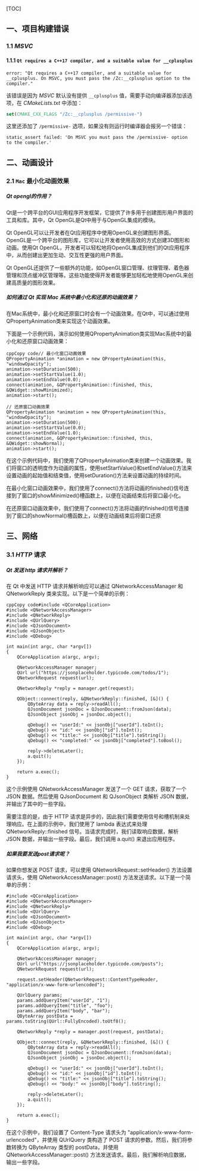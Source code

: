 [TOC]

## 一、项目构建错误

### 1.1 *MSVC*

#### 1.1.1 `Qt requires a C++17 compiler, and a suitable value for __cplusplus`

```
error: "Qt requires a C++17 compiler, and a suitable value for __cplusplus. On MSVC, you must pass the /Zc:__cplusplus option to the compiler."
```

该错误是因为 *MSVC* 默认没有提供 `__cplusplus` 值，需要手动向编译器添加该选项，在 *CMakeLists.txt* 中添加：

```cmake
set(CMAKE_CXX_FLAGS "/Zc:__cplusplus /permissive-")
```

这里还添加了 `/permissive-` 选项，如果没有则运行时编译器会报另一个错误：

```
static_assert failed: 'On MSVC you must pass the /permissive- option to the compiler.'
```

## 二、动画设计

### 2.1 `Mac` 最小化动画效果

##### Qt opengl的作用？

Qt是一个跨平台的GUI应用程序开发框架，它提供了许多用于创建图形用户界面的工具和库。其中，Qt OpenGL是Qt中用于与OpenGL集成的模块。

Qt OpenGL可以让开发者在Qt应用程序中使用OpenGL来创建图形界面。OpenGL是一个跨平台的图形库，它可以让开发者使用高效的方式创建3D图形和动画。使用Qt OpenGL，开发者可以轻松地将OpenGL集成到他们的Qt应用程序中，从而创建出更加生动、交互性更强的用户界面。

Qt OpenGL还提供了一些额外的功能，如OpenGL窗口管理、纹理管理、着色器管理和顶点缓冲区管理等。这些功能使得开发者能够更加轻松地使用OpenGL来创建高质量的图形效果。

##### 如何通过 Qt 实现 Mac 系统中最小化和还原的动画效果？

在Mac系统中，最小化和还原窗口时会有一个动画效果。在Qt中，可以通过使用QPropertyAnimation类来实现这个动画效果。

下面是一个示例代码，演示如何使用QPropertyAnimation类实现Mac系统中的最小化和还原窗口动画效果：

```
cppCopy code// 最小化窗口动画效果
QPropertyAnimation *animation = new QPropertyAnimation(this, "windowOpacity");
animation->setDuration(500);
animation->setStartValue(1.0);
animation->setEndValue(0.0);
connect(animation, &QPropertyAnimation::finished, this, &QWidget::showMinimized);
animation->start();

// 还原窗口动画效果
QPropertyAnimation *animation = new QPropertyAnimation(this, "windowOpacity");
animation->setDuration(500);
animation->setStartValue(0.0);
animation->setEndValue(1.0);
connect(animation, &QPropertyAnimation::finished, this, &QWidget::showNormal);
animation->start();
```

在这个示例代码中，我们使用了QPropertyAnimation类来创建一个动画效果。我们将窗口的透明度作为动画的属性，使用setStartValue()和setEndValue()方法来设置动画的起始值和结束值，使用setDuration()方法来设置动画的持续时间。

在最小化窗口动画效果中，我们使用了connect()方法将动画的finished()信号连接到了窗口的showMinimized()槽函数上，以便在动画结束后将窗口最小化。

在还原窗口动画效果中，我们使用了connect()方法将动画的finished()信号连接到了窗口的showNormal()槽函数上，以便在动画结束后将窗口还原

## 三、网络

### 3.1 *HTTP* 请求

##### Qt 发送 http 请求并解析？

在 Qt 中发送 HTTP 请求并解析响应可以通过 QNetworkAccessManager 和 QNetworkReply 类来实现。以下是一个简单的示例：

```
cppCopy code#include <QCoreApplication>
#include <QNetworkAccessManager>
#include <QNetworkReply>
#include <QUrlQuery>
#include <QJsonDocument>
#include <QJsonObject>
#include <QDebug>

int main(int argc, char *argv[])
{
    QCoreApplication a(argc, argv);

    QNetworkAccessManager manager;
    QUrl url("https://jsonplaceholder.typicode.com/todos/1");
    QNetworkRequest request(url);

    QNetworkReply *reply = manager.get(request);

    QObject::connect(reply, &QNetworkReply::finished, [&]() {
        QByteArray data = reply->readAll();
        QJsonDocument jsonDoc = QJsonDocument::fromJson(data);
        QJsonObject jsonObj = jsonDoc.object();

        qDebug() << "userId:" << jsonObj["userId"].toInt();
        qDebug() << "id:" << jsonObj["id"].toInt();
        qDebug() << "title:" << jsonObj["title"].toString();
        qDebug() << "completed:" << jsonObj["completed"].toBool();

        reply->deleteLater();
        a.quit();
    });

    return a.exec();
}
```

这个示例使用 QNetworkAccessManager 发送了一个 GET 请求，获取了一个 JSON 数据。然后使用 QJsonDocument 和 QJsonObject 类解析 JSON 数据，并输出了其中的一些字段。

需要注意的是，由于 HTTP 请求是异步的，因此我们需要使用信号和槽机制来处理响应。在上面的示例中，我们使用了 lambda 表达式来处理 QNetworkReply::finished 信号。当请求完成时，我们读取响应数据，解析 JSON 数据，并输出一些字段。最后，我们调用 a.quit() 来退出应用程序。

##### 如果我要发送post请求呢？

如果你想发送 POST 请求，可以使用 QNetworkRequest::setHeader() 方法设置请求头，使用 QNetworkAccessManager::post() 方法发送请求。以下是一个简单的示例：

```
#include <QCoreApplication>
#include <QNetworkAccessManager>
#include <QNetworkReply>
#include <QUrlQuery>
#include <QJsonDocument>
#include <QJsonObject>
#include <QDebug>

int main(int argc, char *argv[])
{
    QCoreApplication a(argc, argv);

    QNetworkAccessManager manager;
    QUrl url("https://jsonplaceholder.typicode.com/posts");
    QNetworkRequest request(url);

    request.setHeader(QNetworkRequest::ContentTypeHeader, "application/x-www-form-urlencoded");

    QUrlQuery params;
    params.addQueryItem("userId", "1");
    params.addQueryItem("title", "foo");
    params.addQueryItem("body", "bar");
    QByteArray postData = params.toString(QUrl::FullyEncoded).toUtf8();

    QNetworkReply *reply = manager.post(request, postData);

    QObject::connect(reply, &QNetworkReply::finished, [&]() {
        QByteArray data = reply->readAll();
        QJsonDocument jsonDoc = QJsonDocument::fromJson(data);
        QJsonObject jsonObj = jsonDoc.object();

        qDebug() << "userId:" << jsonObj["userId"].toInt();
        qDebug() << "id:" << jsonObj["id"].toInt();
        qDebug() << "title:" << jsonObj["title"].toString();
        qDebug() << "body:" << jsonObj["body"].toString();

        reply->deleteLater();
        a.quit();
    });

    return a.exec();
}
```

在这个示例中，我们设置了 Content-Type 请求头为 "application/x-www-form-urlencoded"，并使用 QUrlQuery 类构造了 POST 请求的参数。然后，我们将参数转换为 QByteArray 类型的 postData，并使用 QNetworkAccessManager::post() 方法发送请求。最后，我们解析响应数据，输出一些字段。